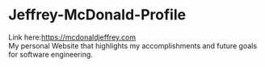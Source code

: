 # Jeffrey-McDonald-Profile
Link here:https://mcdonaldjeffrey.com
<br>My personal Website that highlights my accomplishments and future goals for software engineering.
